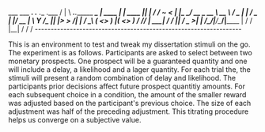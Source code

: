   ___ ___                            ___.          .__         .__    .___
 /   |   \ ___.__.______   __________\_ |__   ____ |  |   ____ |__| __| _/
/    ~    <   |  |\____ \_/ __ \_  __ \ __ \ /  _ \|  |  /  _ \|  |/ __ |
\    Y    /\___  ||  |_> >  ___/|  | \/ \_\ (  <_> )  |_(  <_> )  / /_/ |
 \___|_  / / ____||   __/ \___  >__|  |___  /\____/|____/\____/|__\____ |
       \/  \/     |__|        \/          \/                           \/
    ----------------------------------------------------------------- 


This is an environment to test and tweak my dissertation stimuli on the go. The 
experiment is as follows. Participants are asked to select between two monetary
prospects. One prospect will be a guaranteed quantity and one will include a 
delay, a likelihood and a lager quantity. For each trial the, the stimuli will 
present a random combination of delay and likelihood. The participants prior 
decisions affect future prospect quantitiy amounts. For each subsequent choice 
in a condition, the amount of the smaller reward was adjusted based on the 
participant's previous choice. The size of each adjustment was half of the 
preceding adjustment. This titrating procedure helps us converge on a 
subjective value.